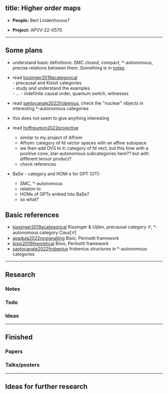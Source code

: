 
title: Higher order maps 
---

*  **People:**   Bert Lindenhovius?     

* **Project:** APVV-22-0570 

---




## Some plans

* understand basic definitions: SMC closed, compact, \*-autonomous, precise relations between them. Something is in [notes](NEW_hom/definitions.pdf)     


* read [kissinger2019acategorical](kissinger2019acategorical)     
      - precausal and Kleisli categories     
      - study and understand the examples    
      - ...
      - indefinite causal order, quantum switch, witnesses

* read [santocanale2022frobenius](santocanale2022frobenius), check the "nuclear" objects in interesting \*-autonomous categories
- this does not seem to give anything interesting

* read [hoffreumon2022projective](hoffreumon2022projective)
     - similar to my project of Afhom     
     - Afhom: category of fd vector spaces with an affine subspace     
     - we then add OVS to it: category of fd vect, but this time with a positive cone, star-autonomous subcategories here?? but with different tensor product?     
     - check references    




     
* BaSe - category and HOM-s for GPT (OT):     
     - SMC, \*-autonomous     
     - relation to
     - HOMs of GPTs embed into BaSe?     
     - so what?





## Basic references

* [kissinger2019acategorical](kissinger2019acategorical)      Kissinger & Uijlen, precausal category $\mathcal C$, \*-autonomous category  $Caus[\mathcal C]$   
* [apadula2022nosignalling](apadula2022nosignalling)  Bisio, Perinotti framework     
* [bisio2019theoretical](bisio2019theoretical) Bisio, Perinotti framework   
* [santocanale2022frobenius](santocanale2022frobenius) frobenius structures in \*-autonomous categories






---

## Research



### Notes



### Todo



### Ideas

---

## Finished

### Papers


### Talks/posters

---

## Ideas for further research

